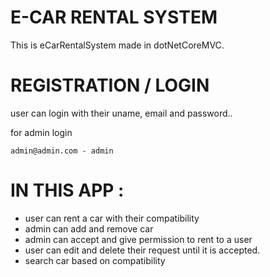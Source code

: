 # E-CAR RENTAL SYSTEM

This is eCarRentalSystem made in dotNetCoreMVC.

# REGISTRATION / LOGIN

user can login with their uname, email and password..

for admin login 

    admin@admin.com - admin

# IN THIS APP :
- user can rent a car with their compatibility
- admin can add and remove car
- admin can accept and give permission to rent to a user
- user can edit and delete their request until it is accepted.
- search car based on compatibility
